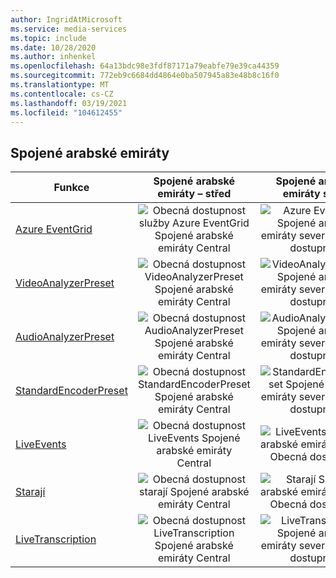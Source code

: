 ```yaml
---
author: IngridAtMicrosoft
ms.service: media-services
ms.topic: include
ms.date: 10/28/2020
ms.author: inhenkel
ms.openlocfilehash: 64a13bdc98e3fdf87171a79eabfe79e39ca44359
ms.sourcegitcommit: 772eb9c6684dd4864e0ba507945a83e48b8c16f0
ms.translationtype: MT
ms.contentlocale: cs-CZ
ms.lasthandoff: 03/19/2021
ms.locfileid: "104612455"
---
```

<!--Feature availability in region-->
## <a name="united-arab-emirates"></a>Spojené arabské emiráty

| Funkce | Spojené arabské emiráty – střed | Spojené arabské emiráty sever |
| --- | :---: | :---: |
| [Azure EventGrid](../monitoring/reacting-to-media-services-events.md) |![Obecná dostupnost služby Azure EventGrid Spojené arabské emiráty Central](../media/azure-clouds-regions/ga.svg)  |![Azure EventGrid Spojené arabské emiráty sever – Obecná dostupnost](../media/azure-clouds-regions/ga.svg) |
| [VideoAnalyzerPreset](../analyzing-video-audio-files-concept.md) |![Obecná dostupnost VideoAnalyzerPreset Spojené arabské emiráty Central](../media/azure-clouds-regions/ga.svg)  | ![VideoAnalyzerPreset Spojené arabské emiráty sever – Obecná dostupnost](../media/azure-clouds-regions/ga.svg) |
| [AudioAnalyzerPreset](../analyzing-video-audio-files-concept.md) |![Obecná dostupnost AudioAnalyzerPreset Spojené arabské emiráty Central](../media/azure-clouds-regions/ga.svg)  | ![AudioAnalyzerPreset Spojené arabské emiráty sever – Obecná dostupnost](../media/azure-clouds-regions/ga.svg) |
| [StandardEncoderPreset](../encoding-concept.md) |![Obecná dostupnost StandardEncoderPreset Spojené arabské emiráty Central](../media/azure-clouds-regions/ga.svg)  | ![StandardEncoderPreset Spojené arabské emiráty sever – Obecná dostupnost](../media/azure-clouds-regions/ga.svg) |
| [LiveEvents](../live-streaming-overview.md) |![Obecná dostupnost LiveEvents Spojené arabské emiráty Central](../media/azure-clouds-regions/ga.svg)  | ![LiveEvents Spojené arabské emiráty sever – Obecná dostupnost](../media/azure-clouds-regions/ga.svg) |
| [Starají](../streaming-endpoint-concept.md) |![Obecná dostupnost starají Spojené arabské emiráty Central](../media/azure-clouds-regions/ga.svg) | ![Starají Spojené arabské emiráty sever – Obecná dostupnost](../media/azure-clouds-regions/ga.svg) |
| [LiveTranscription](../live-transcription.md) |![Obecná dostupnost LiveTranscription Spojené arabské emiráty Central](../media/azure-clouds-regions/ga.svg) |![LiveTranscription Spojené arabské emiráty sever – Obecná dostupnost](../media/azure-clouds-regions/ga.svg) |

